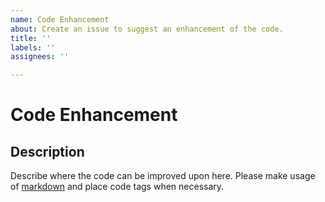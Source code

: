 ```yaml
---
name: Code Enhancement
about: Create an issue to suggest an enhancement of the code.
title: ''
labels: ''
assignees: ''

---
```

# Code Enhancement
## Description
Describe where the code can be improved upon here. Please make usage of [markdown](https://guides.github.com/features/mastering-markdown/) and place code tags when necessary.
